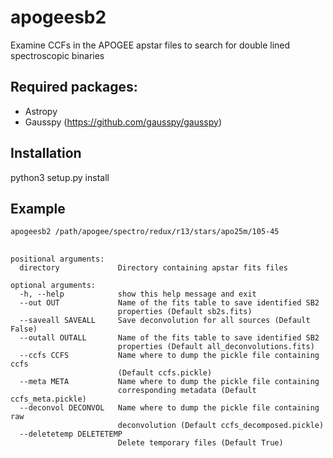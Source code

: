 # apogeesb2
Examine CCFs in the APOGEE apstar files to search for double lined spectroscopic binaries

## Required packages:
* Astropy
* Gausspy (https://github.com/gausspy/gausspy)

## Installation
python3 setup.py install

## Example
```
apogeesb2 /path/apogee/spectro/redux/r13/stars/apo25m/105-45
```

##
```
positional arguments:
  directory             Directory containing apstar fits files

optional arguments:
  -h, --help            show this help message and exit
  --out OUT             Name of the fits table to save identified SB2
                        properties (Default sb2s.fits)
  --saveall SAVEALL     Save deconvolution for all sources (Default False)
  --outall OUTALL       Name of the fits table to save identified SB2
                        properties (Default all_deconvolutions.fits)
  --ccfs CCFS           Name where to dump the pickle file containing ccfs
                        (Default ccfs.pickle)
  --meta META           Name where to dump the pickle file containing
                        corresponding metadata (Default ccfs_meta.pickle)
  --deconvol DECONVOL   Name where to dump the pickle file containing raw
                        deconvolution (Default ccfs_decomposed.pickle)
  --deletetemp DELETETEMP
                        Delete temporary files (Default True)
```
